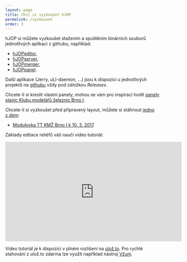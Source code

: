 ```yaml
---
layout: page
title: Chci si vyzkoušet hJOP
permalink: /vyzkouset
order: 3
---
```


hJOP si můžete vyzkoušet stažením a spuštěním binárních souborů jednotlivých
aplikací z githubu, například:

 * [hJOPeditor](https://github.com/kmzbrnoI/hJOPeditor/releases),
 * [hJOPserver](https://github.com/kmzbrnoI/hJOPserver/releases),
 * [hJOPmerger](https://github.com/kmzbrnoI/hJOPmerger/releases),
 * [hJOPpanel](https://github.com/kmzbrnoI/hJOPpanel/releases).

Další aplikace (Jerry, uLI-daemon, ...) jsou k dispozici u jednotlivých
projektů na [githubu](https://github.com/kmzbrnoI) vždy pod záložkou
*Releases*.

Chcete-li si kreslit vlastní panely, mohou se vám pro inspiraci hodit [panely
stanic Klubu modelářů železnic Brno I](https://github.com/kmzbrnoI/hJOPpanely).

Chcete-li si vyzkoušet před připravený layout, můžete si stáhnout [jedno
z dem](/download/):

 * [Modulovka TT KMŽ Brno I k 10. 3. 2017](/download/hJOP-try-tt-2017-03-10.zip).

Základy editace reliéfů váš naučí video tutoriál:

<iframe width="560" height="315" src="https://www.youtube.com/embed/4P8mZKATbmc"
frameborder="0" allowfullscreen></iframe>

Video tutoriál je k dispozici v plném rozlišení na
[ulož.to](https://uloz.to/!TWc2NvWaNWW4/hjopeditor-tutorial-mp4).
Pro rychlé stahování z ulož.to zdarma lze využít například nástroj
[Vžum](http://vzum.8u.cz/).
